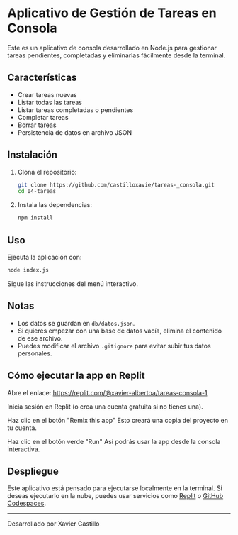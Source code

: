 # Aplicativo de Gestión de Tareas en Consola

Este es un aplicativo de consola desarrollado en Node.js para gestionar tareas pendientes, completadas y eliminarlas fácilmente desde la terminal.

## Características

- Crear tareas nuevas
- Listar todas las tareas
- Listar tareas completadas o pendientes
- Completar tareas
- Borrar tareas
- Persistencia de datos en archivo JSON

## Instalación

1. Clona el repositorio:
   ```sh
   git clone https://github.com/castilloxavie/tareas-_consola.git
   cd 04-tareas
   ```

2. Instala las dependencias:
   ```sh
   npm install
   ```

## Uso

Ejecuta la aplicación con:

```sh
node index.js
```

Sigue las instrucciones del menú interactivo.

## Notas

- Los datos se guardan en `db/datos.json`.
- Si quieres empezar con una base de datos vacía, elimina el contenido de ese archivo.
- Puedes modificar el archivo `.gitignore` para evitar subir tus datos personales.

## Cómo ejecutar la app en Replit

Abre el enlace:
https://replit.com/@xavier-albertoa/tareas-consola-1

Inicia sesión en Replit
(o crea una cuenta gratuita si no tienes una).

Haz clic en el botón "Remix this app"
Esto creará una copia del proyecto en tu cuenta.

Haz clic en el botón verde "Run"
Así podrás usar la app desde la consola interactiva.



## Despliegue

Este aplicativo está pensado para ejecutarse localmente en la terminal. Si deseas ejecutarlo en la nube, puedes usar servicios como [Replit](https://replit.com/) o [GitHub Codespaces](https://github.com/features/codespaces).

---

Desarrollado por Xavier Castillo